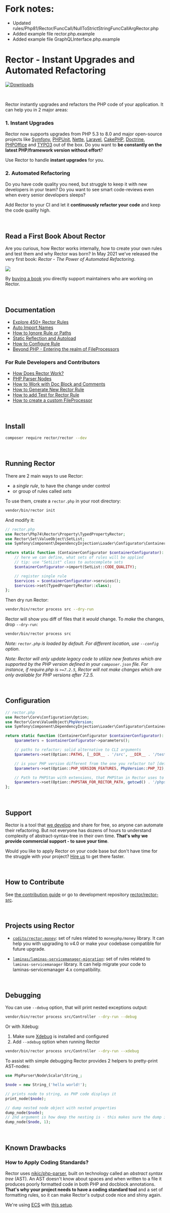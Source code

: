 # Fork notes:
- Updated rules/Php81/Rector/FuncCall/NullToStrictStringFuncCallArgRector.php
- Added example file rector.php.example
- Added example file GraphQLInterface.php.example

# Rector - Instant Upgrades and Automated Refactoring

[![Downloads](https://img.shields.io/packagist/dt/rector/rector.svg?style=flat-square)](https://packagist.org/packages/rector/rector)

<br>

Rector instantly upgrades and refactors the PHP code of your application.  It can help you in 2 major areas:

### 1. Instant Upgrades

Rector now supports upgrades from PHP 5.3 to 8.0 and major open-source projects like [Symfony](https://github.com/rectorphp/rector-symfony), [PHPUnit](https://github.com/rectorphp/rector-phpunit), [Nette](https://github.com/rectorphp/rector-nette), [Laravel](https://github.com/rectorphp/rector-laravel), [CakePHP](https://github.com/rectorphp/rector-cakephp), [Doctrine](https://github.com/rectorphp/rector-doctrine), [PHPOffice](https://github.com/rectorphp/rector-phpoffice) and [TYPO3](https://github.com/sabbelasichon/typo3-rector) out of the box. Do you want to **be constantly on the latest PHP/framework version without effort**?

Use Rector to handle **instant upgrades** for you.

### 2. Automated Refactoring

Do you have code quality you need, but struggle to keep it with new developers in your team? Do you want to see smart code-reviews even when every senior developers sleeps?

Add Rector to your CI and let it **continuously refactor your code** and keep the code quality high.

<br>

## Read a First Book About Rector

Are you curious, how Rector works internally, how to create your own rules and test them and why Rector was born? In May 2021 we've released the very first book: *Rector - The Power of Automated Refactoring*.

<a href="https://leanpub.com/rector-the-power-of-automated-refactoring">
<img src="https://github.com/rectorphp/the-power-of-automated-refactoring-feedback/raw/main/images/book_title.png">
</a>

By [buying a book](https://leanpub.com/rector-the-power-of-automated-refactoring) you directly support maintainers who are working on Rector.

<br>

## Documentation

- [Explore 450+ Rector Rules](/docs/rector_rules_overview.md)
- [Auto Import Names](/docs/auto_import_names.md)
- [How to Ignore Rule or Paths](/docs/how_to_ignore_rule_or_paths.md)
- [Static Reflection and Autoload](/docs/static_reflection_and_autoload.md)
- [How to Configure Rule](/docs/how_to_configure_rules.md)
- [Beyond PHP - Entering the realm of FileProcessors](/docs/beyond_php_file_processors.md)

### For Rule Developers and Contributors

- [How Does Rector Work?](/docs/how_it_works.md)
- [PHP Parser Nodes](https://github.com/rectorphp/php-parser-nodes-docs/)
- [How to Work with Doc Block and Comments](/docs/how_to_work_with_doc_block_and_comments.md)
- [How to Generate New Rector Rule](/docs/create_own_rule.md)
- [How to add Test for Rector Rule](/docs/how_to_add_test_for_rector_rule.md)
- [How to create a custom FileProcessor](/docs/how_to_create_custom_fileprocessor.md)
<br>

## Install

```bash
composer require rector/rector --dev
```

<br>

## Running Rector

There are 2 main ways to use Rector:

- a *single rule*, to have the change under control
- or group of rules called *sets*

To use them, create a `rector.php` in your root directory:

```bash
vendor/bin/rector init
```

And modify it:

```php
// rector.php
use Rector\Php74\Rector\Property\TypedPropertyRector;
use Rector\Set\ValueObject\SetList;
use Symfony\Component\DependencyInjection\Loader\Configurator\ContainerConfigurator;

return static function (ContainerConfigurator $containerConfigurator): void {
    // here we can define, what sets of rules will be applied
    // tip: use "SetList" class to autocomplete sets
    $containerConfigurator->import(SetList::CODE_QUALITY);

    // register single rule
    $services = $containerConfigurator->services();
    $services->set(TypedPropertyRector::class);
};
```

Then dry run Rector:

```bash
vendor/bin/rector process src --dry-run
```

Rector will show you diff of files that it *would* change. To *make* the changes, drop `--dry-run`:

```bash
vendor/bin/rector process src
```

*Note: `rector.php` is loaded by default. For different location, use `--config` option.*

*Note: Rector will only update legacy code to utilize new features which are supported by the PHP version defined in your `composer.json` file.  For instance, if require.php is `>=7.2.5`, Rector will not make changes which are only available for PHP versions after 7.2.5.*

<br>

## Configuration

```php
// rector.php
use Rector\Core\Configuration\Option;
use Rector\Core\ValueObject\PhpVersion;
use Symfony\Component\DependencyInjection\Loader\Configurator\ContainerConfigurator;

return static function (ContainerConfigurator $containerConfigurator): void {
    $parameters = $containerConfigurator->parameters();

    // paths to refactor; solid alternative to CLI arguments
    $parameters->set(Option::PATHS, [__DIR__ . '/src', __DIR__ . '/tests']);

    // is your PHP version different from the one you refactor to? [default: your PHP version], uses PHP_VERSION_ID format
    $parameters->set(Option::PHP_VERSION_FEATURES, PhpVersion::PHP_72);

    // Path to PHPStan with extensions, that PHPStan in Rector uses to determine types
    $parameters->set(Option::PHPSTAN_FOR_RECTOR_PATH, getcwd() . '/phpstan-for-config.neon');
};
```

<br>

## Support

Rector is a tool that [we develop](https://getrector.org/) and share for free, so anyone can automate their refactoring. But not everyone has dozens of hours to understand complexity of abstract-syntax-tree in their own time. **That's why we provide commercial support - to save your time**.

Would you like to apply Rector on your code base but don't have time for the struggle with your project? [Hire us](https://getrector.org/contact) to get there faster.

<br>

## How to Contribute

See [the contribution guide](/CONTRIBUTING.md) or go to development repository [rector/rector-src](https://github.com/rectorphp/rector-src).

<br>

## Projects using Rector

- [`codito/rector-money`](https://packagist.org/packages/codito/rector-money): set of rules related to `moneyphp/money`
  library. It can help you with upgrading to v4.0 or make your codebase compatible for future upgrade.

- [`laminas/laminas-servicemanager-migration`](https://packagist.org/packages/laminas/laminas-servicemanager-migration): set of rules related to `laminas-servicemanager`
  library. It can help migrate your code to laminas-servicemanager 4.x compatibility.

<br>

## Debugging

You can use `--debug` option, that will print nested exceptions output:

```bash
vendor/bin/rector process src/Controller --dry-run --debug
```

Or with Xdebug:

1. Make sure [Xdebug](https://xdebug.org/) is installed and configured
2. Add `--xdebug` option when running Rector

```bash
vendor/bin/rector process src/Controller --dry-run --xdebug
```

To assist with simple debugging Rector provides 2 helpers to pretty-print AST-nodes:

```php
use PhpParser\Node\Scalar\String_;

$node = new String_('hello world!');

// prints node to string, as PHP code displays it
print_node($node);

// dump nested node object with nested properties
dump_node($node);
// 2nd argument is how deep the nesting is - this makes sure the dump is short and useful
dump_node($node, 1);
```

<br>

## Known Drawbacks

### How to Apply Coding Standards?

Rector uses [nikic/php-parser](https://github.com/nikic/PHP-Parser/), built on technology called an *abstract syntax tree* (AST). An AST doesn't know about spaces and when written to a file it produces poorly formatted code in both PHP and docblock annotations. **That's why your project needs to have a coding standard tool** and a set of formatting rules, so it can make Rector's output code nice and shiny again.

We're using [ECS](https://github.com/symplify/easy-coding-standard) with [this setup](https://github.com/rectorphp/rector-src/blob/main/ecs.php).
